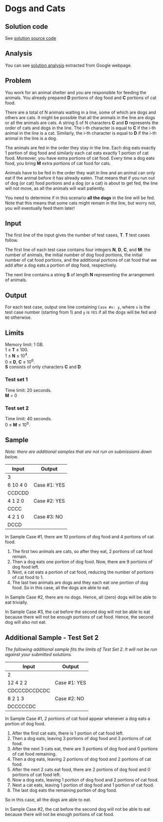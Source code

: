# Dogs and Cats

## Solution code

See [solution source code](/Round%20G/Dogs%20and%20Cats/solution.js)

## Analysis

You can see [solution analysis](/Round%20G/Dogs%20and%20Cats/analysis.md) extracted from Google webpage.

## Problem

You work for an animal shelter and you are responsible for feeding the animals. You already prepared **D** portions of dog food and **C** portions of cat food.

There are a total of N animals waiting in a line, some of which are dogs and others are cats. It might be possible that all the animals in the line are dogs or all the animals are cats. A string S of N characters **C** and **D** represents the order of cats and dogs in the line. The i-th character is equal to **C** if the i-th animal in the line is a cat. Similarly, the i-th character is equal to **D** if the i-th animal in the line is a dog.

The animals are fed in the order they stay in the line. Each dog eats exactly 1 portion of dog food and similarly each cat eats exactly 1 portion of cat food. Moreover, you have extra portions of cat food. Every time a dog eats food, you bring **M** extra portions of cat food for cats.

Animals have to be fed in the order they wait in line and an animal can only eat if the animal before it has already eaten. That means that if you run out of dog (or cat) food portions and a dog (or a cat) is about to get fed, the line will not move, as all the animals will wait patiently.

You need to determine if in this scenario **all the dogs** in the line will be fed. Note that this means that some cats might remain in the line, but worry not, you will eventually feed them later!

## Input

The first line of the input gives the number of test cases, **T**. **T** test cases follow.

The first line of each test case contains four integers **N**, **D**, **C**, and **M**: the number of animals, the initial number of dog food portions, the initial number of cat food portions, and the additional portions of cat food that we add after a dog eats a portion of dog food, respectively.

The next line contains a string **S** of length **N** representing the arrangement of animals.

## Output

For each test case, output one line containing `Case #x: y`, where `x` is the test case number (starting from 1) and `y` is `YES` if all the dogs will be fed and `NO` otherwise.

## Limits

Memory limit: 1 GB.<br>
1 ≤ **T** ≤ 100.<br>
1 ≤ **N** ≤ 10<sup>4</sup>.<br>
0 ≤ **D**, **C** ≤ 10<sup>6</sup>.<br>
**S** consists of only characters **C** and **D**.

### Test set 1

Time limit: 20 seconds.<br>
**M** = 0

### Test set 2

Time limit: 40 seconds.<br>
0 ≤ **M** ≤ 10<sup>6</sup>.

## Sample

_Note: there are additional samples that are not run on submissions down below._

| Input    | Output       |
| -------- | ------------ |
| 3        |              |
| 6 10 4 0 | Case #1: YES |
| CCDCDD   |              |
| 4 1 2 0  | Case #2: YES |
| CCCC     |              |
| 4 2 1 0  | Case #3: NO  |
| DCCD     |              |

In Sample Case #1, there are 10 portions of dog food and 4 portions of cat food.

1. The first two animals are cats, so after they eat, 2 portions of cat food remain.
1. Then a dog eats one portion of dog food. Now, there are 9 portions of dog food left.
1. Next, a cat eats a portion of cat food, reducing the number of portions of cat food to 1.
1. The last two animals are dogs and they each eat one portion of dog food.
   So in this case, all the dogs are able to eat.

In Sample Case #2, there are no dogs. Hence, all (zero) dogs will be able to eat trivially.

In Sample Case #3, the cat before the second dog will not be able to eat because there will not be enough portions of cat food. Hence, the second dog will also not eat.

## Additional Sample - Test Set 2

_The following additional sample fits the limits of Test Set 2. It will not be run against your submitted solutions._

| Input        | Output       |
| ------------ | ------------ |
| 2            |              |
| 12 4 2 2     | Case #1: YES |
| CDCCCDCCDCDC |              |
| 8 2 1 3      | Case #2: NO  |
| DCCCCCDC     |              |

In Sample Case #1, 2 portions of cat food appear whenever a dog eats a portion of dog food.

1. After the first cat eats, there is 1 portion of cat food left.
1. Then a dog eats, leaving 3 portions of dog food and 3 portions of cat food.
1. After the next 3 cats eat, there are 3 portions of dog food and 0 portions of cat food remaining.
1. Then a dog eats, leaving 2 portions of dog food and 2 portions of cat food.
1. After the next 2 cats eat food, there are 2 portions of dog food and 0 portions of cat food left.
1. Now a dog eats, leaving 1 portion of dog food and 2 portions of cat food.
1. Next a cat eats, leaving 1 portion of dog food and 1 portion of cat food.
1. The last dog eats the remaining portion of dog food.

So in this case, all the dogs are able to eat.

In Sample Case #2, the cat before the second dog will not be able to eat because there will not be enough portions of cat food.
